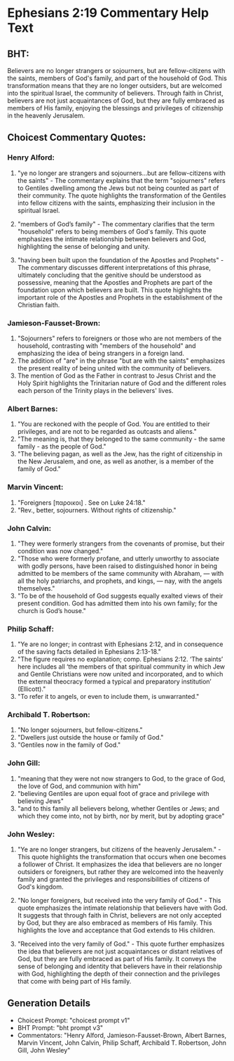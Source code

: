 # Ephesians 2:19 Commentary Help Text

## BHT:
Believers are no longer strangers or sojourners, but are fellow-citizens with the saints, members of God's family, and part of the household of God. This transformation means that they are no longer outsiders, but are welcomed into the spiritual Israel, the community of believers. Through faith in Christ, believers are not just acquaintances of God, but they are fully embraced as members of His family, enjoying the blessings and privileges of citizenship in the heavenly Jerusalem.

## Choicest Commentary Quotes:
### Henry Alford:
1. "ye no longer are strangers and sojourners...but are fellow-citizens with the saints" - The commentary explains that the term "sojourners" refers to Gentiles dwelling among the Jews but not being counted as part of their community. The quote highlights the transformation of the Gentiles into fellow citizens with the saints, emphasizing their inclusion in the spiritual Israel.

2. "members of God’s family" - The commentary clarifies that the term "household" refers to being members of God's family. This quote emphasizes the intimate relationship between believers and God, highlighting the sense of belonging and unity.

3. "having been built upon the foundation of the Apostles and Prophets" - The commentary discusses different interpretations of this phrase, ultimately concluding that the genitive should be understood as possessive, meaning that the Apostles and Prophets are part of the foundation upon which believers are built. This quote highlights the important role of the Apostles and Prophets in the establishment of the Christian faith.

### Jamieson-Fausset-Brown:
1. "Sojourners" refers to foreigners or those who are not members of the household, contrasting with "members of the household" and emphasizing the idea of being strangers in a foreign land.
2. The addition of "are" in the phrase "but are with the saints" emphasizes the present reality of being united with the community of believers.
3. The mention of God as the Father in contrast to Jesus Christ and the Holy Spirit highlights the Trinitarian nature of God and the different roles each person of the Trinity plays in the believers' lives.

### Albert Barnes:
1. "You are reckoned with the people of God. You are entitled to their privileges, and are not to be regarded as outcasts and aliens."
2. "The meaning is, that they belonged to the same community - the same family - as the people of God."
3. "The believing pagan, as well as the Jew, has the right of citizenship in the New Jerusalem, and one, as well as another, is a member of the family of God."

### Marvin Vincent:
1. "Foreigners [παροικοι] . See on Luke 24:18." 
2. "Rev., better, sojourners. Without rights of citizenship."

### John Calvin:
1. "They were formerly strangers from the covenants of promise, but their condition was now changed."
2. "Those who were formerly profane, and utterly unworthy to associate with godly persons, have been raised to distinguished honor in being admitted to be members of the same community with Abraham, — with all the holy patriarchs, and prophets, and kings, — nay, with the angels themselves."
3. "To be of the household of God suggests equally exalted views of their present condition. God has admitted them into his own family; for the church is God’s house."

### Philip Schaff:
1. "Ye are no longer; in contrast with Ephesians 2:12, and in consequence of the saving facts detailed in Ephesians 2:13-18."
2. "The figure requires no explanation; comp. Ephesians 2:12. ‘The saints’ here includes all ‘the members of that spiritual community in which Jew and Gentile Christians were now united and incorporated, and to which the external theocracy formed a typical and preparatory institution’ (Ellicott)."
3. "To refer it to angels, or even to include them, is unwarranted."

### Archibald T. Robertson:
1. "No longer sojourners, but fellow-citizens." 
2. "Dwellers just outside the house or family of God." 
3. "Gentiles now in the family of God."

### John Gill:
1. "meaning that they were not now strangers to God, to the grace of God, the love of God, and communion with him"
2. "believing Gentiles are upon equal foot of grace and privilege with believing Jews"
3. "and to this family all believers belong, whether Gentiles or Jews; and which they come into, not by birth, nor by merit, but by adopting grace"

### John Wesley:
1. "Ye are no longer strangers, but citizens of the heavenly Jerusalem." - This quote highlights the transformation that occurs when one becomes a follower of Christ. It emphasizes the idea that believers are no longer outsiders or foreigners, but rather they are welcomed into the heavenly family and granted the privileges and responsibilities of citizens of God's kingdom.

2. "No longer foreigners, but received into the very family of God." - This quote emphasizes the intimate relationship that believers have with God. It suggests that through faith in Christ, believers are not only accepted by God, but they are also embraced as members of His family. This highlights the love and acceptance that God extends to His children.

3. "Received into the very family of God." - This quote further emphasizes the idea that believers are not just acquaintances or distant relatives of God, but they are fully embraced as part of His family. It conveys the sense of belonging and identity that believers have in their relationship with God, highlighting the depth of their connection and the privileges that come with being part of His family.


## Generation Details
- Choicest Prompt: "choicest prompt v1"
- BHT Prompt: "bht prompt v3"
- Commentators: "Henry Alford, Jamieson-Fausset-Brown, Albert Barnes, Marvin Vincent, John Calvin, Philip Schaff, Archibald T. Robertson, John Gill, John Wesley"
